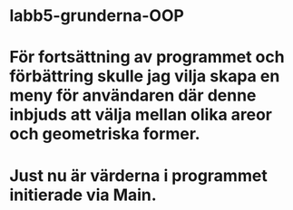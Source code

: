 # labb5-grunderna-OOP
#
# För fortsättning av programmet och förbättring skulle jag vilja skapa en meny för användaren där denne inbjuds att välja mellan olika areor och geometriska former.
#
# Just nu är värderna i programmet initierade via Main.

